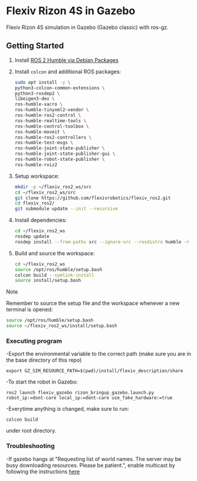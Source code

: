 # Flexiv Rizon 4S in Gazebo

Flexiv Rizon 4S simulation in Gazebo (Gazebo classic) with ros-gz.


## Getting Started
1. Install [ROS 2 Humble via Debian Packages](https://docs.ros.org/en/humble/Installation/Ubuntu-Install-Debians.html)

2. Install `colcon` and additional ROS packages:

   ```bash
   sudo apt install -y \
   python3-colcon-common-extensions \
   python3-rosdep2 \
   libeigen3-dev \
   ros-humble-xacro \
   ros-humble-tinyxml2-vendor \
   ros-humble-ros2-control \
   ros-humble-realtime-tools \
   ros-humble-control-toolbox \
   ros-humble-moveit \
   ros-humble-ros2-controllers \
   ros-humble-test-msgs \
   ros-humble-joint-state-publisher \
   ros-humble-joint-state-publisher-gui \
   ros-humble-robot-state-publisher \
   ros-humble-rviz2
   ```

3. Setup workspace:

   ```bash
   mkdir -p ~/flexiv_ros2_ws/src
   cd ~/flexiv_ros2_ws/src
   git clone https://github.com/flexivrobotics/flexiv_ros2.git
   cd flexiv_ros2/
   git submodule update --init --recursive
   ```

4. Install dependencies:

   ```bash
   cd ~/flexiv_ros2_ws
   rosdep update
   rosdep install --from-paths src --ignore-src --rosdistro humble -r -y
   ```

5. Build and source the workspace:

   ```bash
   cd ~/flexiv_ros2_ws
   source /opt/ros/humble/setup.bash
   colcon build --symlink-install
   source install/setup.bash
   ```

> [!NOTE]
> Remember to source the setup file and the workspace whenever a new terminal is opened:
> ```bash
> source /opt/ros/humble/setup.bash
> source ~/flexiv_ros2_ws/install/setup.bash
> ```

### Executing program
-Export the environmental variable to the correct path (make sure you are in the base directory of this repo)
```
export GZ_SIM_RESOURCE_PATH=$(pwd)/install/flexiv_description/share
```
-To start the robot in Gazebo:
```
ros2 launch flexiv_gazebo rizon_bringup_gazebo.launch.py robot_ip:=dont-care local_ip:=dont-care use_fake_hardware:=true
```
-Everytime anything is changed, make sure to run:
```
colcon build
```
under root directory.

### Troubleshooting
-If gazebo hangs at "Requesting list of world names. The server may be busy downloading resources. Please be patient.", enable multicast by following the instructions [here](https://docs.ros.org/en/humble/How-To-Guides/Installation-Troubleshooting.html)
